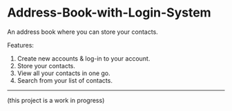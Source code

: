 # Address-Book-with-Login-System
An address book where you can store your contacts.

Features:
  1. Create new accounts & log-in to your account.
  2. Store your contacts.
  3. View all your contacts in one go.
  4. Search from your list of contacts. 
  
<hr>  

(this project is a work in progress)  
